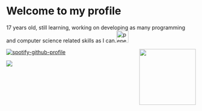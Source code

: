 # Welcome to my profile


17 years old, still learning, working on developing as many programming and computer science related skills as I can.<img src="https://cdn3.emoji.gg/emojis/8194-pepe-yay.gif" width="32px" alt="pepe_yay">

<!-- <img src="https://cdn3.emoji.gg/emojis/8163-stevegotcake.gif" width="64px" alt="SteveGotCake"> <b>Got Cake Baby</b> -->

<img align='right' src="https://media.giphy.com/media/VgCDAzcKvsR6OM0uWg/giphy.gif" width="150">

[![spotify-github-profile](https://spotify-github-profile.vercel.app/api/view?uid=v7bp1w32z6wo64visfjv4lao0&cover_image=true&theme=novatorem&show_offline=true&background_color=121212&interchange=false&bar_color=53b14f&bar_color_cover=false)](https://spotify-github-profile.vercel.app/api/view?uid=v7bp1w32z6wo64visfjv4lao0&redirect=true)

![](https://komarev.com/ghpvc/?username=JustWacs&style=for-the-badge)

<!--
**JustWacs/JustWacs** is a ✨ _special_ ✨ repository because its `README.md` (this file) appears on your GitHub profile.

Here are some ideas to get you started:

- 🔭 I’m currently working on ...
- 🌱 I’m currently learning ...
- 👯 I’m looking to collaborate on ...
- 🤔 I’m looking for help with ...
- 💬 Ask me about ...
- 📫 How to reach me: ...
- 😄 Pronouns: ...
- ⚡ Fun fact: ...
-->
